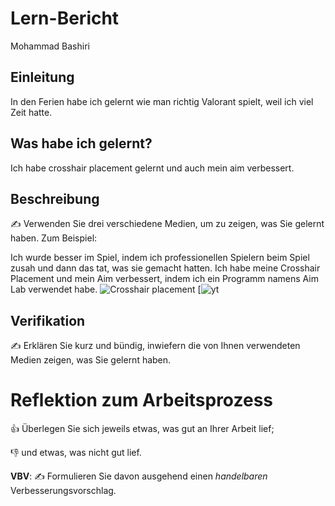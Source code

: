 # Lern-Bericht
Mohammad Bashiri

## Einleitung

In den Ferien habe ich gelernt wie man richtig Valorant spielt, weil ich viel Zeit hatte.

## Was habe ich gelernt?

Ich habe crosshair placement gelernt und auch mein aim verbessert.

## Beschreibung

✍️ Verwenden Sie drei verschiedene Medien, um zu zeigen, was Sie gelernt haben. Zum Beispiel:

 Ich wurde besser im Spiel, indem ich professionellen Spielern beim Spiel zusah und dann das tat, was sie gemacht hatten.
 Ich habe meine Crosshair Placement und mein Aim verbessert, indem ich ein Programm namens Aim Lab verwendet habe.
![Crosshair placement](https://cdn.sanity.io/images/ccckgjf9/production/fb6507c971a41ee9dd218dcd6d2f39ae4ac23cbc-1920x1080.jpg?max-h=1080&max-w=1920&fit=scale&auto=format)
[![yt](https://www.youtube.com/watch?v=nXz_pllergg)


## Verifikation

✍️ Erklären Sie kurz und bündig, inwiefern die von Ihnen verwendeten Medien zeigen, was Sie gelernt haben.

# Reflektion zum Arbeitsprozess

👍 Überlegen Sie sich jeweils etwas, was gut an Ihrer Arbeit lief; 

👎 und etwas, was nicht gut lief.

**VBV**: ✍️ Formulieren Sie davon ausgehend einen *handelbaren* Verbesserungsvorschlag.
